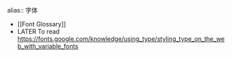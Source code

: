 alias:: 字体

- [[Font Glossary]]
- LATER To read https://fonts.google.com/knowledge/using_type/styling_type_on_the_web_with_variable_fonts